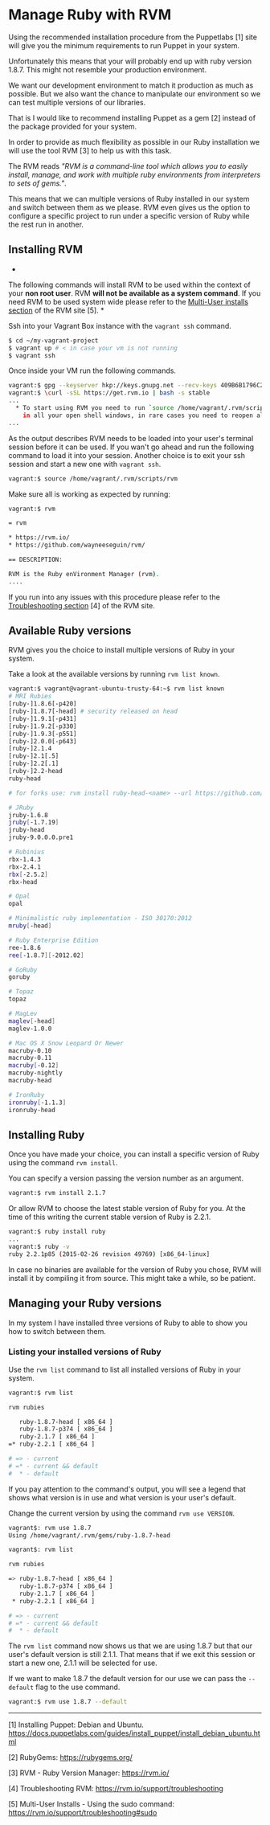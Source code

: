 # Manage Ruby with RVM

Using the recommended installation procedure from the Puppetlabs [1] site will give you the minimum requirements to run Puppet in your system. 

Unfortunately this means that your will probably end up with ruby version 1.8.7. This might not resemble your production environment. 

We want our development environment to match it production as much as possible. But we also want the chance to manipulate our environment so we can test multiple versions of our libraries.

That is I would like to recommend installing Puppet as a gem [2] instead of the package provided for your system.

In order to provide as much flexibility as possible in our Ruby installation we will use the tool RVM [3] to help us with this task.

The RVM reads *"RVM is a command-line tool which allows you to easily install, manage, and work with multiple ruby environments from interpreters to sets of gems."*.

This means that we can multiple versions of Ruby installed in our system and switch between them as we please. RVM even gives us the option to configure a specific project to run under a specific version of Ruby while the rest run in another.

## Installing RVM
*
The following commands will install RVM to be used within the context of your **non root user**. RVM **will not be available as a system command**. If you need RVM to be used system wide please refer to the [Multi-User installs section](https://rvm.io/support/troubleshooting#sudo) of the RVM site [5].
*

Ssh into your Vagrant Box instance with the `vagrant ssh` command. 

```bash
$ cd ~/my-vagrant-project
$ vagrant up # < in case your vm is not running
$ vagrant ssh
```

Once inside your VM run the following commands.

```bash
vagrant:$ gpg --keyserver hkp://keys.gnupg.net --recv-keys 409B6B1796C275462A1703113804BB82D39DC0E3
vagrant:$ \curl -sSL https://get.rvm.io | bash -s stable
...
  * To start using RVM you need to run `source /home/vagrant/.rvm/scripts/rvm`
    in all your open shell windows, in rare cases you need to reopen all shell windows.
...
```

As the output describes RVM needs to be loaded into your user's terminal session before it can be used. If you wan't go ahead and run the following command to load it into your session. Another choice is to exit your ssh session and start a new one with `vagrant ssh`.

```bash
vagrant:$ source /home/vagrant/.rvm/scripts/rvm
```

Make sure all is working as expected by running:

```bash
vagrant:$ rvm

= rvm

* https://rvm.io/
* https://github.com/wayneeseguin/rvm/

== DESCRIPTION:

RVM is the Ruby enVironment Manager (rvm).
....
```

If you run into any issues with this procedure please refer to the [Troubleshooting section](https://rvm.io/support/troubleshooting) [4] of the RVM site.

## Available Ruby versions

RVM gives you the choice to install multiple versions of Ruby in your system. 

Take a look at the available versions by running `rvm list known`.

```bash
vagrant:$ vagrant@vagrant-ubuntu-trusty-64:~$ rvm list known
# MRI Rubies
[ruby-]1.8.6[-p420]
[ruby-]1.8.7[-head] # security released on head
[ruby-]1.9.1[-p431]
[ruby-]1.9.2[-p330]
[ruby-]1.9.3[-p551]
[ruby-]2.0.0[-p643]
[ruby-]2.1.4
[ruby-]2.1[.5]
[ruby-]2.2[.1]
[ruby-]2.2-head
ruby-head

# for forks use: rvm install ruby-head-<name> --url https://github.com/github/ruby.git --branch 2.1

# JRuby
jruby-1.6.8
jruby[-1.7.19]
jruby-head
jruby-9.0.0.0.pre1

# Rubinius
rbx-1.4.3
rbx-2.4.1
rbx[-2.5.2]
rbx-head

# Opal
opal

# Minimalistic ruby implementation - ISO 30170:2012
mruby[-head]

# Ruby Enterprise Edition
ree-1.8.6
ree[-1.8.7][-2012.02]

# GoRuby
goruby

# Topaz
topaz

# MagLev
maglev[-head]
maglev-1.0.0

# Mac OS X Snow Leopard Or Newer
macruby-0.10
macruby-0.11
macruby[-0.12]
macruby-nightly
macruby-head

# IronRuby
ironruby[-1.1.3]
ironruby-head
```

## Installing Ruby

Once you have made your choice, you can install a specific version of Ruby using the command `rvm install`. 

You can specify a version passing the version number as an argument.

```bash
vagrant:$ rvm install 2.1.7
```

Or allow RVM to choose the latest stable version  of Ruby for you. At the time of this writing the current stable version of Ruby is 2.2.1.

```bash
vagrant:$ ruby install ruby
...
vagrant:$ ruby -v
ruby 2.2.1p85 (2015-02-26 revision 49769) [x86_64-linux]
```

In case no binaries are available for the version of Ruby you chose, RVM will install it by compiling it from source. This might take a while, so be patient.

## Managing your Ruby versions

In my system I have installed three versions of Ruby to able to show you how to switch between them.

### Listing your installed versions of Ruby

Use the `rvm list` command to list all installed versions of Ruby in your system.

```bash
vagrant:$ rvm list

rvm rubies

   ruby-1.8.7-head [ x86_64 ]
   ruby-1.8.7-p374 [ x86_64 ]
   ruby-2.1.7 [ x86_64 ]
=* ruby-2.2.1 [ x86_64 ]

# => - current
# =* - current && default
#  * - default
```

If you pay attention to the command's output, you will see a legend that shows what version is in use and what version is your user's default.

Change the current version by using the command `rvm use VERSION`.

```bash
vagrant$: rvm use 1.8.7
Using /home/vagrant/.rvm/gems/ruby-1.8.7-head

vagrant$: rvm list

rvm rubies

=> ruby-1.8.7-head [ x86_64 ]
   ruby-1.8.7-p374 [ x86_64 ]
   ruby-2.1.7 [ x86_64 ]
 * ruby-2.2.1 [ x86_64 ]

# => - current
# =* - current && default
#  * - default
```

The `rvm list` command now shows us that we are using 1.8.7 but that our user's default version is still 2.1.1. That means that if we exit this session or start a new one, 2.1.1 will be selected for use.

If we want to make 1.8.7 the default version for our use we can pass the `--default` flag to the use command.

```bash
vagrant:$ rvm use 1.8.7 --default
```


---


[1] Installing Puppet: Debian and Ubuntu. https://docs.puppetlabs.com/guides/install_puppet/install_debian_ubuntu.html

[2] RubyGems: https://rubygems.org/

[3] RVM - Ruby Version Manager: https://rvm.io/

[4] Troubleshooting RVM: https://rvm.io/support/troubleshooting

[5] Multi-User Installs - Using the sudo command: https://rvm.io/support/troubleshooting#sudo